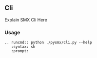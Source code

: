 ## Cli

Explain SMX Cli Here

### Usage

```eval_rst
.. runcmd:: python ./pysmx/cli.py --help
   :syntax: sh
   :prompt:
```

